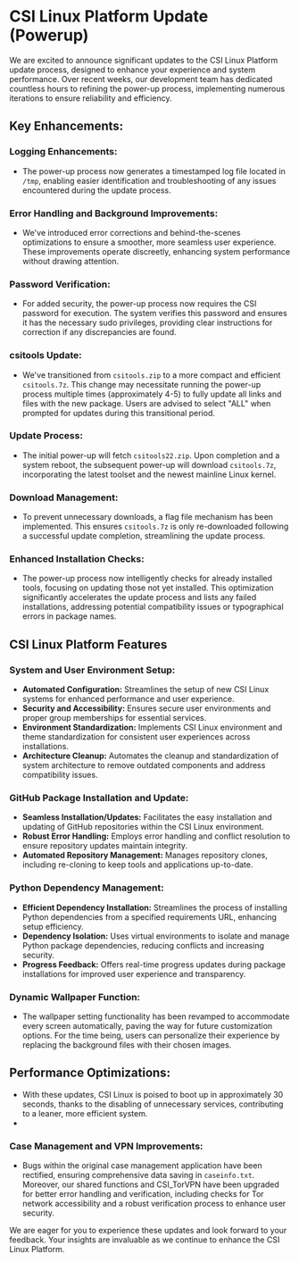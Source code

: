 # CSI Linux Platform Update (Powerup)

We are excited to announce significant updates to the CSI Linux Platform update process, designed to enhance your experience and system performance. Over recent weeks, our development team has dedicated countless hours to refining the power-up process, implementing numerous iterations to ensure reliability and efficiency.

## Key Enhancements:

### Logging Enhancements:
- The power-up process now generates a timestamped log file located in `/tmp`, enabling easier identification and troubleshooting of any issues encountered during the update process.

### Error Handling and Background Improvements:
- We've introduced error corrections and behind-the-scenes optimizations to ensure a smoother, more seamless user experience. These improvements operate discreetly, enhancing system performance without drawing attention.

### Password Verification:
- For added security, the power-up process now requires the CSI password for execution. The system verifies this password and ensures it has the necessary sudo privileges, providing clear instructions for correction if any discrepancies are found.

### csitools Update:
- We've transitioned from `csitools.zip` to a more compact and efficient `csitools.7z`. This change may necessitate running the power-up process multiple times (approximately 4-5) to fully update all links and files with the new package. Users are advised to select "ALL" when prompted for updates during this transitional period.

### Update Process:
- The initial power-up will fetch `csitools22.zip`. Upon completion and a system reboot, the subsequent power-up will download `csitools.7z`, incorporating the latest toolset and the newest mainline Linux kernel.

### Download Management:
- To prevent unnecessary downloads, a flag file mechanism has been implemented. This ensures `csitools.7z` is only re-downloaded following a successful update completion, streamlining the update process.

### Enhanced Installation Checks:
- The power-up process now intelligently checks for already installed tools, focusing on updating those not yet installed. This optimization significantly accelerates the update process and lists any failed installations, addressing potential compatibility issues or typographical errors in package names.

## CSI Linux Platform Features

### System and User Environment Setup:
- **Automated Configuration:** Streamlines the setup of new CSI Linux systems for enhanced performance and user experience.
- **Security and Accessibility:** Ensures secure user environments and proper group memberships for essential services.
- **Environment Standardization:** Implements CSI Linux environment and theme standardization for consistent user experiences across installations.
- **Architecture Cleanup:** Automates the cleanup and standardization of system architecture to remove outdated components and address compatibility issues.

### GitHub Package Installation and Update:
- **Seamless Installation/Updates:** Facilitates the easy installation and updating of GitHub repositories within the CSI Linux environment.
- **Robust Error Handling:** Employs error handling and conflict resolution to ensure repository updates maintain integrity.
- **Automated Repository Management:** Manages repository clones, including re-cloning to keep tools and applications up-to-date.

### Python Dependency Management:
- **Efficient Dependency Installation:** Streamlines the process of installing Python dependencies from a specified requirements URL, enhancing setup efficiency.
- **Dependency Isolation:** Uses virtual environments to isolate and manage Python package dependencies, reducing conflicts and increasing security.
- **Progress Feedback:** Offers real-time progress updates during package installations for improved user experience and transparency.

### Dynamic Wallpaper Function:
- The wallpaper setting functionality has been revamped to accommodate every screen automatically, paving the way for future customization options. For the time being, users can personalize their experience by replacing the background files with their chosen images.

## Performance Optimizations:
- With these updates, CSI Linux is poised to boot up in approximately 30 seconds, thanks to the disabling of unnecessary services, contributing to a leaner, more efficient system.
- 
### Case Management and VPN Improvements:
- Bugs within the original case management application have been rectified, ensuring comprehensive data saving in `caseinfo.txt`. Moreover, our shared functions and CSI_TorVPN have been upgraded for better error handling and verification, including checks for Tor network accessibility and a robust verification process to enhance user security.

We are eager for you to experience these updates and look forward to your feedback. Your insights are invaluable as we continue to enhance the CSI Linux Platform.

